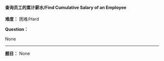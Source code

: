 #### 查询员工的累计薪水/Find Cumulative Salary of an Employee
**难度：** 困难/Hard

**Question：** 

None

------

**题目：** 
None
